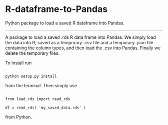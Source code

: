 # R-dataframe-to-Pandas
Python package to load a saved R dataframe into Pandas.

<hr>

A package to load a saved .rds R data frame into Pandas. We simply load the data into R, saved as a temporary .csv file and a temporary .json file containing the column types, and then load the .csv into Pandas. Finally we delete the temporary files.

To install run

<pre><code> 
python setup.py install
</code></pre>

from the terminal. Then simply use

<pre><code> 
from load_rds import read_rds

df = read_rds( 'my_saved_data.rds' )
</code></pre>

from Python.